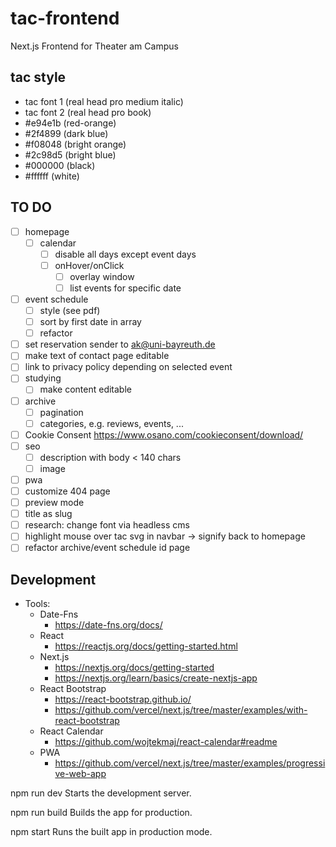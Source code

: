 # tac-frontend
Next.js Frontend for Theater am Campus

## tac style
- tac font 1  (real head pro medium italic)
- tac font 2  (real head pro book)
- #e94e1b (red-orange)
- #2f4899 (dark blue)
- #f08048 (bright orange)
- #2c98d5 (bright blue)
- #000000 (black)
- #ffffff (white)

## TO DO
- [ ] homepage
  - [ ] calendar
    - [ ] disable all days except event days
    - [ ] onHover/onClick
      - [ ] overlay window
      - [ ] list events for specific date
- [ ] event schedule
  - [ ] style (see pdf)
  - [ ] sort by first date in array
  - [ ] refactor
- [ ] set reservation sender to ak@uni-bayreuth.de
- [ ] make text of contact page editable
- [ ] link to privacy policy depending on selected event
- [ ] studying
  - [ ] make content editable
- [ ] archive
  - [ ] pagination
  - [ ] categories, e.g. reviews, events, ...
- [ ] Cookie Consent https://www.osano.com/cookieconsent/download/
- [ ] seo
  - [ ] description with body < 140 chars
  - [ ] image
- [ ] pwa
- [ ] customize 404 page
- [ ] preview mode
- [ ] title as slug
- [ ] research: change font via headless cms
- [ ] highlight mouse over tac svg in navbar -> signify back to homepage
- [ ] refactor archive/event schedule id page

## Development
- Tools:
  - Date-Fns
    - https://date-fns.org/docs/
  - React
    - https://reactjs.org/docs/getting-started.html
  - Next.js
    - https://nextjs.org/docs/getting-started
    - https://nextjs.org/learn/basics/create-nextjs-app
  - React Bootstrap
    - https://react-bootstrap.github.io/
    - https://github.com/vercel/next.js/tree/master/examples/with-react-bootstrap
  - React Calendar
    - https://github.com/wojtekmaj/react-calendar#readme
  - PWA
    - https://github.com/vercel/next.js/tree/master/examples/progressive-web-app

npm run dev
Starts the development server.

npm run build
Builds the app for production.

npm start
Runs the built app in production mode.

